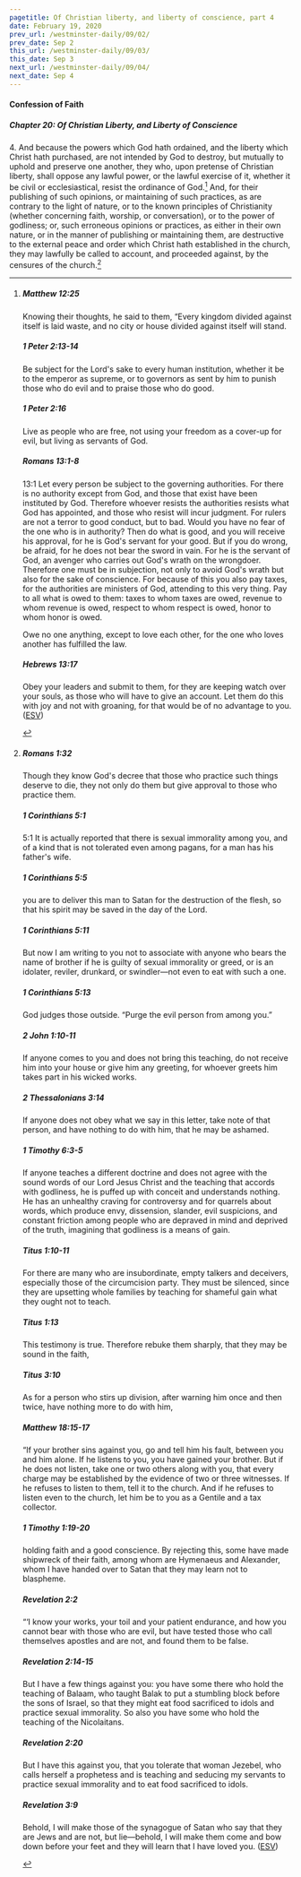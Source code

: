 ```yaml
---
pagetitle: Of Christian liberty, and liberty of conscience, part 4
date: February 19, 2020
prev_url: /westminster-daily/09/02/
prev_date: Sep 2
this_url: /westminster-daily/09/03/
this_date: Sep 3
next_url: /westminster-daily/09/04/
next_date: Sep 4
---
```


#### Confession of Faith

##### Chapter 20: Of Christian Liberty, and Liberty of Conscience

4\. And because the powers which God hath ordained, and the liberty which Christ hath purchased, are not intended by God to destroy, but mutually to uphold and preserve one another, they who, upon pretense of Christian liberty, shall oppose any lawful power, or the lawful exercise of it, whether it be civil or ecclesiastical, resist the ordinance of God.[^fnref:wcf1] And, for their publishing of such opinions, or maintaining of such practices, as are contrary to the light of nature, or to the known principles of Christianity (whether concerning faith, worship, or conversation), or to the power of godliness; or, such erroneous opinions or practices, as either in their own nature, or in the manner of publishing or maintaining them, are destructive to the external peace and order which Christ hath established in the church, they may lawfully be called to account, and proceeded against, by the censures of the church.[^fnref:wcf2]

[^fnref:wcf1]: <div class="esv"><h5>Matthew 12:25</h5> <div class="esv-text"><p id="p40012025.01-1">Knowing their thoughts, he said to them, <span class="woc">&#8220;Every kingdom divided against itself is laid waste, and no city or house divided against itself will stand.</span></p> </div><h5>1 Peter 2:13-14</h5> <div class="esv-text"> <p id="p60002013.04-2">Be subject for the Lord's sake to every human institution, whether it be to the emperor as supreme, or to governors as sent by him to punish those who do evil and to praise those who do good.</p> </div><h5>1 Peter 2:16</h5> <div class="esv-text"><p id="p60002016.01-3">Live as people who are free, not using your freedom as a cover-up for evil, but living as servants of God.</p> </div><h5>Romans 13:1-8</h5> <div class="esv-text"> <p id="p45013001.05-4"><span class="chapter-num" id="v45013001-4">13:1&nbsp;</span>Let every person be subject to the governing authorities. For there is no authority except from God, and those that exist have been instituted by God. Therefore whoever resists the authorities resists what God has appointed, and those who resist will incur judgment. For rulers are not a terror to good conduct, but to bad. Would you have no fear of the one who is in authority? Then do what is good, and you will receive his approval, for he is God's servant for your good. But if you do wrong, be afraid, for he does not bear the sword in vain. For he is the servant of God, an avenger who carries out God's wrath on the wrongdoer. Therefore one must be in subjection, not only to avoid God's wrath but also for the sake of conscience. For because of this you also pay taxes, for the authorities are ministers of God, attending to this very thing. Pay to all what is owed to them: taxes to whom taxes are owed, revenue to whom revenue is owed, respect to whom respect is owed, honor to whom honor is owed.</p>   <p id="p45013008.06-4">Owe no one anything, except to love each other, for the one who loves another has fulfilled the law.</p> </div><h5>Hebrews 13:17</h5> <div class="esv-text"><p id="p58013017.01-5">Obey your leaders and submit to them, for they are keeping watch over your souls, as those who will have to give an account. Let them do this with joy and not with groaning, for that would be of no advantage to you.  (<a href="http://www.esv.org" class="copyright">ESV</a>)</p> </div> </div>

[^fnref:wcf2]: <div class="esv"><h5>Romans 1:32</h5> <div class="esv-text"><p id="p45001032.01-1">Though they know God's decree that those who practice such things deserve to die, they not only do them but give approval to those who practice them.</p> </div><h5>1 Corinthians 5:1</h5> <div class="esv-text"> <p id="p46005001.06-2"><span class="chapter-num" id="v46005001-2">5:1&nbsp;</span>It is actually reported that there is sexual immorality among you, and of a kind that is not tolerated even among pagans, for a man has his father's wife.</p> </div><h5>1 Corinthians 5:5</h5> <div class="esv-text"><p id="p46005005.01-3">you are to deliver this man to Satan for the destruction of the flesh, so that his spirit may be saved in the day of the Lord.</p> </div><h5>1 Corinthians 5:11</h5> <div class="esv-text"><p id="p46005011.01-4">But now I am writing to you not to associate with anyone who bears the name of brother if he is guilty of sexual immorality or greed, or is an idolater, reviler, drunkard, or swindler&#8212;not even to eat with such a one.</p> </div><h5>1 Corinthians 5:13</h5> <div class="esv-text"><p id="p46005013.01-5">God judges those outside. &#8220;Purge the evil person from among you.&#8221;</p> </div><h5>2 John 1:10-11</h5> <div class="esv-text"><p id="p63001010.01-6">If anyone comes to you and does not bring this teaching, do not receive him into your house or give him any greeting, for whoever greets him takes part in his wicked works.</p> </div><h5>2 Thessalonians 3:14</h5> <div class="esv-text"><p id="p53003014.01-7">If anyone does not obey what we say in this letter, take note of that person, and have nothing to do with him, that he may be ashamed.</p> </div><h5>1 Timothy 6:3-5</h5> <div class="esv-text"><p id="p54006003.01-8">If anyone teaches a different doctrine and does not agree with the sound words of our Lord Jesus Christ and the teaching that accords with godliness, he is puffed up with conceit and understands nothing. He has an unhealthy craving for controversy and for quarrels about words, which produce envy, dissension, slander, evil suspicions, and constant friction among people who are depraved in mind and deprived of the truth, imagining that godliness is a means of gain.</p> </div><h5>Titus 1:10-11</h5> <div class="esv-text"><p id="p56001010.01-9">For there are many who are insubordinate, empty talkers and deceivers, especially those of the circumcision party. They must be silenced, since they are upsetting whole families by teaching for shameful gain what they ought not to teach.</p> </div><h5>Titus 1:13</h5> <div class="esv-text"><p id="p56001013.01-10">This testimony is true. Therefore rebuke them sharply, that they may be sound in the faith,</p> </div><h5>Titus 3:10</h5> <div class="esv-text"><p id="p56003010.01-11">As for a person who stirs up division, after warning him once and then twice, have nothing more to do with him,</p> </div><h5>Matthew 18:15-17</h5> <div class="esv-text"> <p id="p40018015.07-12"><span class="woc">&#8220;If your brother sins against you, go and tell him his fault, between you and him alone. If he listens to you, you have gained your brother.</span> <span class="woc">But if he does not listen, take one or two others along with you, that every charge may be established by the evidence of two or three witnesses.</span> <span class="woc">If he refuses to listen to them, tell it to the church. And if he refuses to listen even to the church, let him be to you as a Gentile and a tax collector.</span></p> </div><h5>1 Timothy 1:19-20</h5> <div class="esv-text"><p id="p54001019.01-13">holding faith and a good conscience. By rejecting this, some have made shipwreck of their faith, among whom are Hymenaeus and Alexander, whom I have handed over to Satan that they may learn not to blaspheme.</p> </div><h5>Revelation 2:2</h5> <div class="esv-text"><p class="chapter-first" id="p66002002.01-14"><span class="woc">&#8220;&#8216;I know your works, your toil and your patient endurance, and how you cannot bear with those who are evil, but have tested those who call themselves apostles and are not, and found them to be false.</span></p> </div><h5>Revelation 2:14-15</h5> <div class="esv-text"><p id="p66002014.01-15"><span class="woc">But I have a few things against you: you have some there who hold the teaching of Balaam, who taught Balak to put a stumbling block before the sons of Israel, so that they might eat food sacrificed to idols and practice sexual immorality.</span> <span class="woc">So also you have some who hold the teaching of the Nicolaitans.</span></p> </div><h5>Revelation 2:20</h5> <div class="esv-text"><p id="p66002020.01-16"><span class="woc">But I have this against you, that you tolerate that woman Jezebel, who calls herself a prophetess and is teaching and seducing my servants to practice sexual immorality and to eat food sacrificed to idols.</span></p> </div><h5>Revelation 3:9</h5> <div class="esv-text"><p id="p66003009.01-17"><span class="woc">Behold, I will make those of the synagogue of Satan who say that they are Jews and are not, but lie&#8212;behold, I will make them come and bow down before your feet and they will learn that I have loved you.</span>  (<a href="http://www.esv.org" class="copyright">ESV</a>)</p> </div> </div>

